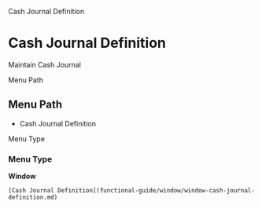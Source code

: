 
Cash Journal Definition
# Cash Journal Definition


Maintain Cash Journal

Menu Path
## Menu Path



- Cash Journal Definition

Menu Type
### Menu Type

**Window**


```
[Cash Journal Definition](functional-guide/window/window-cash-journal-definition.md)
```